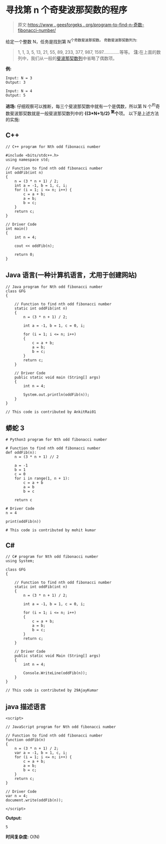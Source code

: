 # 寻找第 n 个奇斐波那契数的程序

> 原文:[https://www . geesforgeks . org/program-to-find-n-奇数-fibonacci-number/](https://www.geeksforgeeks.org/program-to-find-nth-odd-fibonacci-number/)

给定一个整数 N，任务是找到第 N<sup>个奇数斐波那契数。
奇数斐波那契数列为:</sup> 

> 1, 1, 3, 5, 13, 21, 55, 89, 233, 377, 987, 1597………….等等。
> **注**:在上面的数列中，我们从一般的[斐波那契数列](https://www.geeksforgeeks.org/program-for-nth-fibonacci-number/)中省略了偶数项。

**例:**

```
Input: N = 3
Output: 3

Input: N = 4
Output: 5
```

**进场:**
仔细观察可以推断，每三个斐波那契数中就有一个是偶数，所以第 N 个<sup>的</sup>奇数斐波那契数就是一般斐波那契数列中的 **{(3*N+1)/2} <sup>第</sup>个**项。
以下是上述方法的实施:

## C++

```
// C++ program for Nth odd fibonacci number

#include <bits/stdc++.h>
using namespace std;

// Function to find nth odd fibonacci number
int oddFib(int n)
{
    n = (3 * n + 1) / 2;
    int a = -1, b = 1, c, i;
    for (i = 1; i <= n; i++) {
        c = a + b;
        a = b;
        b = c;
    }
    return c;
}

// Driver Code
int main()
{
    int n = 4;

    cout << oddFib(n);

    return 0;
}
```

## Java 语言(一种计算机语言，尤用于创建网站)

```
// Java program for Nth odd fibonacci number
class GFG
{

    // Function to find nth odd fibonacci number
    static int oddFib(int n)
    {
        n = (3 * n + 1) / 2;

        int a = -1, b = 1, c = 0, i;

        for (i = 1; i <= n; i++)
        {
            c = a + b;
            a = b;
            b = c;
        }
        return c;
    }

    // Driver Code
    public static void main (String[] args)
    {
        int n = 4;

        System.out.println(oddFib(n));
    }
}

// This code is contributed by AnkitRai01
```

## 蟒蛇 3

```
# Python3 program for Nth odd fibonacci number

# Function to find nth odd fibonacci number
def oddFib(n):
    n = (3 * n + 1) // 2

    a = -1
    b = 1
    c = 0
    for i in range(1, n + 1):
        c = a + b
        a = b
        b = c

    return c

# Driver Code
n = 4

print(oddFib(n))

# This code is contributed by mohit kumar
```

## C#

```
// C# program for Nth odd fibonacci number
using System;

class GFG
{

    // Function to find nth odd fibonacci number
    static int oddFib(int n)
    {
        n = (3 * n + 1) / 2;

        int a = -1, b = 1, c = 0, i;

        for (i = 1; i <= n; i++)
        {
            c = a + b;
            a = b;
            b = c;
        }
        return c;
    }

    // Driver Code
    public static void Main (String[] args)
    {
        int n = 4;

        Console.WriteLine(oddFib(n));
    }
}

// This code is contributed by 29AjayKumar
```

## java 描述语言

```
<script>

// JavaScript program for Nth odd fibonacci number

// Function to find nth odd fibonacci number
function oddFib(n)
{
    n = (3 * n + 1) / 2;
    var a = -1, b = 1, c, i;
    for (i = 1; i <= n; i++) {
        c = a + b;
        a = b;
        b = c;
    }
    return c;
}

// Driver Code
var n = 4;
document.write(oddFib(n));

</script>
```

**Output:** 

```
5
```

**时间复杂度:** O(N)